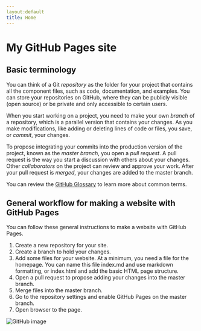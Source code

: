 ```yaml
---
layout:default
title: Home
---
```


# My GitHub Pages site

## Basic terminology

You can think of a Git _repository_ as the folder for your project that contains all the component files, such as code, documentation, and examples. You can store your repositories on GitHub, where they can be publicly visible (open source) or be private and only accessible to certain users.

When you start working on a project, you need to make your own _branch_ of a repository, which is a parallel version that contains your changes. As you make modifications, like adding or deleting lines of code or files, you save, or _commit_, your changes.

To propose integrating your commits into the production version of the project, known as the _master branch_, you open a _pull request_. A pull request is the way you start a discussion with others about your changes. Other _collaborators_ on the project can review and approve your work. After your pull request is _merged_, your changes are added to the master branch.

You can review the [GitHub Glossary](https://help.github.com/articles/github-glossary/) to learn more about common terms.

## General workflow for making a website with GitHub Pages

You can follow these general instructions to make a website with GitHub Pages.

1. Create a new repository for your site.
2. Create a branch to hold your changes.
2. Add some files for your website. At a minimum, you need a file for the homepage. You can name this file index.md and use markdown formatting, or index.html and add the basic HTML page structure.
3. Open a pull request to propose adding your changes into the master branch.
4. Merge files into the master branch.
5. Go to the repository settings and enable GitHub Pages on the master branch.
6. Open browser to the page.


![GitHub image](https://www.google.com/imgres?imgurl=https%3A%2F%2Fdanielmaldonado.com.ar%2Fwp-content%2Fuploads%2F2019%2F05%2Fgithub-octocat.png&imgrefurl=https%3A%2F%2Fdanielmaldonado.com.ar%2Fprogramacion%2Fcomo-cerrar-un-issue-en-github%2F&tbnid=Hm7x3KXilRreSM&vet=12ahUKEwiD3cqz2rv1AhXOMrkGHcDjAycQMygCegUIARDPAQ..i&docid=cQv7hgo5Pie_kM&w=1200&h=630&itg=1&q=github%20images&ved=2ahUKEwiD3cqz2rv1AhXOMrkGHcDjAycQMygCegUIARDPAQ)
